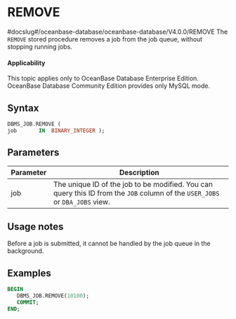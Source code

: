 REMOVE
===========================
#docslug#/oceanbase-database/oceanbase-database/V4.0.0/REMOVE
The `REMOVE` stored procedure removes a job from the job queue, without stopping running jobs.

<main id="notice" >
    <h4>Applicability</h4>
    <p>This topic applies only to OceanBase Database Enterprise Edition. OceanBase Database Community Edition provides only MySQL mode. </p>
  </main>

Syntax
-----------------------

```sql
DBMS_JOB.REMOVE (
job       IN  BINARY_INTEGER );
```



Parameters
-------------------------



| Parameter | Description                                                                                                                  |
|-----------|------------------------------------------------------------------------------------------------------------------------------|
| job       | The unique ID of the job to be modified.  You can query this ID from the `JOB` column of the `USER_JOBS` or `DBA_JOBS` view. |



Usage notes
-------------------------

Before a job is submitted, it cannot be handled by the job queue in the background.

Examples
-----------------------

```sql
BEGIN
   DBMS_JOB.REMOVE(10100);
   COMMIT;
END;
```


